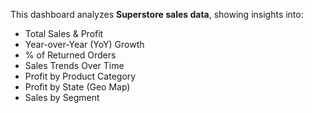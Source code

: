 This dashboard analyzes **Superstore sales data**, showing insights into:  
- Total Sales & Profit  
- Year-over-Year (YoY) Growth  
- % of Returned Orders  
- Sales Trends Over Time  
- Profit by Product Category  
- Profit by State (Geo Map)  
- Sales by Segment 
